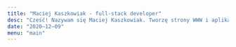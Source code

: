 ```yaml
---
title: "Maciej Kaszkowiak - full-stack developer"
desc: "Cześć! Nazywam się Maciej Kaszkowiak. Tworzę strony WWW i aplikacje internetowe, uprawiam sport oraz prowadzę bloga."
date: "2020–12–09"
menu: "main"
---
```


